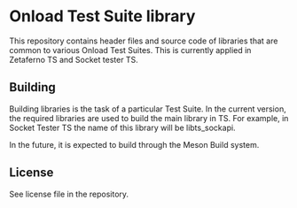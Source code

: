Onload Test Suite library
=========================

This repository contains header files and source code of libraries that are common to various Onload Test Suites.
This is currently applied in Zetaferno TS and Socket tester TS.

Building
--------

Building libraries is the task of a particular Test Suite.
In the current version, the required libraries are used to build the main library in TS.
For example, in Socket Tester TS the name of this library will be libts_sockapi.

In the future, it is expected to build through the Meson Build system.

License
-------

See license file in the repository.
